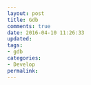 ```yaml
---
layout: post
title: Gdb
comments: true
date: 2016-04-10 11:26:33
updated:
tags:
- gdb
categories:
- Develop
permalink:
---
```

